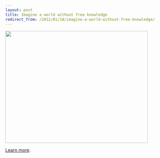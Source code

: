 ```yaml
---
layout: post
title: Imagine a world without free knowledge
redirect_from: /2012/01/18/imagine-a-world-without-free-knowledge/
---
```


<a href="https://wikimediafoundation.org/wiki/SOPA/Blackoutpage"><img src="http://aeporreca.files.wordpress.com/2012/01/wikipedia-blackout.png" alt="" title="Wikipedia blackout" width="450" height="354" class="aligncenter size-full wp-image-863" /></a>

<a href="http://en.wikipedia.org/wiki/Wikipedia:SOPA_initiative/Learn_more">Learn more</a>.

